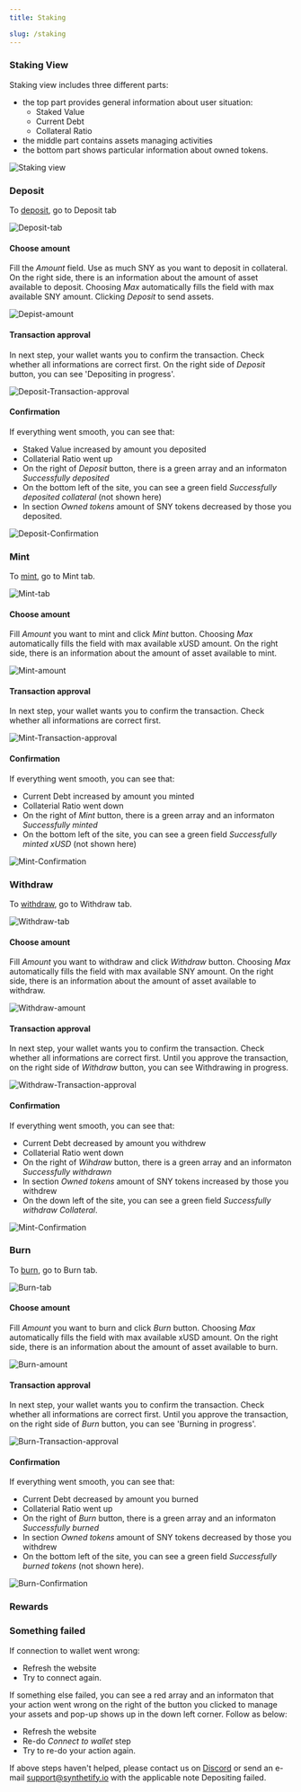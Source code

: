 ```yaml
---
title: Staking

slug: /staking
---
```


### Staking View

Staking view includes three different parts:

- the top part provides general information about user situation:
  - Staked Value
  - Current Debt
  - Collateral Ratio
- the middle part contains assets managing activities
- the bottom part shows particular information about owned tokens.
  
![Staking view](https://i.imgur.com/ISd3pKL.png)

### Deposit

To [deposit](/docs/glossary#deposit), go to Deposit tab

![Deposit-tab](https://i.imgur.com/5RbIzpY.png)

#### Choose amount

Fill the *Amount* field. Use as much SNY as you want to deposit in collateral. On the right side, there is an information about the amount of asset available to deposit. Choosing *Max* automatically fills the field with max available SNY amount. Clicking *Deposit* to send assets.

![Depist-amount](https://i.imgur.com/Hk1IBT0.png)

#### Transaction approval

In next step, your wallet wants you to confirm the transaction. Check whether all informations are correct first. On the right side of *Deposit* button, you can see 'Depositing in progress'.

![Deposit-Transaction-approval](https://i.imgur.com/qpfZuc0.png)

#### Confirmation

If everything went smooth, you can see that:

- Staked Value increased by amount you deposited
- Collaterial Ratio went up
- On the right of *Deposit* button, there is a green array and an informaton *Successfully deposited*
- On the bottom left of the site, you can see a green field *Successfully deposited collateral* (not shown here)
- In section *Owned tokens* amount of SNY tokens decreased by those you deposited.

![Deposit-Confirmation](https://i.imgur.com/R2q2uYA.png)

### Mint

To [mint](/docs/glossary#mint), go to Mint tab.

![Mint-tab](https://i.imgur.com/bhlklSC.png)

#### Choose amount

Fill *Amount* you want to mint and click *Mint* button. Choosing *Max* automatically fills the field with max available xUSD amount. On the right side, there is an information about the amount of asset available to mint.

![Mint-amount](https://i.imgur.com/CW2CwPi.png)

#### Transaction approval

In next step, your wallet wants you to confirm the transaction. Check whether all informations are correct first.

![Mint-Transaction-approval](https://i.imgur.com/zzkkRig.png)

#### Confirmation

If everything went smooth, you can see that:

- Current Debt increased by amount you minted
- Collaterial Ratio went down
- On the right of *Mint* button, there is a green array and an informaton *Successfully minted*
- On the bottom left of the site, you can see a green field *Successfully minted xUSD* (not shown here)

![Mint-Confirmation](https://i.imgur.com/ttfW3iJ.png)

### Withdraw

To [withdraw](/docs/glossary#withdraw), go to Withdraw tab.

![Withdraw-tab](https://i.imgur.com/lA3sfBP.png)

#### Choose amount

Fill *Amount* you want to withdraw and click *Withdraw* button. Choosing *Max* automatically fills the field with max available SNY amount. On the right side, there is an information about the amount of asset available to withdraw.

![Withdraw-amount](https://i.imgur.com/GAEycMH.png)

#### Transaction approval

In next step, your wallet wants you to confirm the transaction. Check whether all informations are correct first. Until you approve the transaction, on the right side of *Withdraw* button, you can see Withdrawing in progress.

![Withdraw-Transaction-approval](https://i.imgur.com/8cQOvIr.png)

#### Confirmation

If everything went smooth, you can see that:

- Current Debt decreased by amount you withdrew
- Collaterial Ratio went down
- On the right of *Wihdraw* button, there is a green array and an informaton *Successfully withdrawn*
- In section *Owned tokens* amount of SNY tokens increased by those you withdrew
- On the down left of the site, you can see a green field *Successfully withdraw Collateral*.

![Mint-Confirmation](https://i.imgur.com/vMYyVPY.png)

### Burn

To [burn](/docs/glossary#burn), go to Burn tab.

![Burn-tab](https://i.imgur.com/j6fXNrQ.png)

#### Choose amount

Fill *Amount* you want to burn and click *Burn* button. Choosing *Max* automatically fills the field with max available xUSD amount. On the right side, there is an information about the amount of asset available to burn.

![Burn-amount](https://i.imgur.com/N0SghCc.png)

#### Transaction approval

In next step, your wallet wants you to confirm the transaction. Check whether all informations are correct first. Until you approve the transaction, on the right side of *Burn* button, you can see 'Burning in progress'.

![Burn-Transaction-approval](https://i.imgur.com/djLiDm7.png)

#### Confirmation

If everything went smooth, you can see that:

- Current Debt decreased by amount you burned
- Collaterial Ratio went up
- On the right of *Burn* button, there is a green array and an informaton *Successfully burned*
- In section *Owned tokens* amount of SNY tokens decreased by those you withdrew
- On the bottom left of the site, you can see a green field *Successfully burned tokens* (not shown here).

![Burn-Confirmation](https://i.imgur.com/Yq9hjNi.png)

### Rewards

### Something failed

If connection to wallet went wrong:

- Refresh the website
- Try to connect again.

If something else failed, you can see a red array and an informaton that your action went wrong on the right of the button you clicked to manage your assets and pop-up shows up in the down left corner. Follow as below:

- Refresh the website
- Re-do *Connect to wallet* step
- Try to re-do your action again.

If above steps haven't helped, please contact us on [Discord](https://discord.gg/Z9v9ez8u) or send an e-mail support@synthetify.io with the applicable note Depositing failed.
